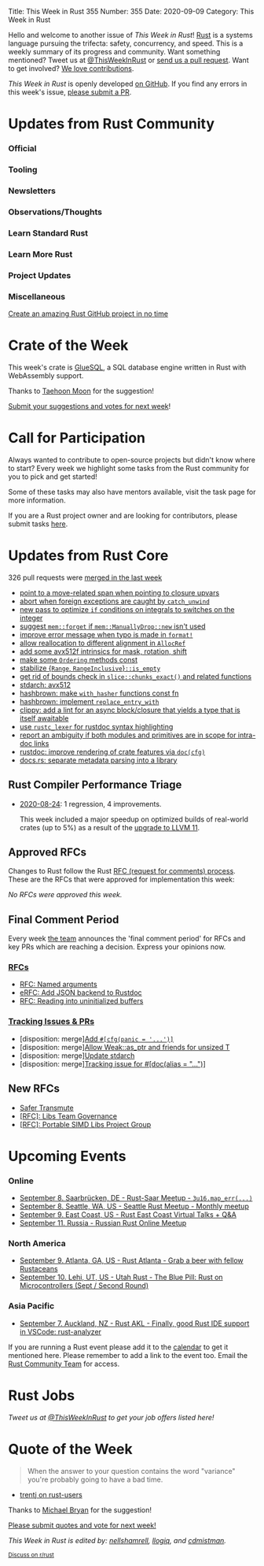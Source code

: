 Title: This Week in Rust 355
Number: 355
Date: 2020-09-09
Category: This Week in Rust

Hello and welcome to another issue of *This Week in Rust*!
[Rust](http://rust-lang.org) is a systems language pursuing the trifecta: safety, concurrency, and speed.
This is a weekly summary of its progress and community.
Want something mentioned? Tweet us at [@ThisWeekInRust](https://twitter.com/ThisWeekInRust) or [send us a pull request](https://github.com/emberian/this-week-in-rust).
Want to get involved? [We love contributions](https://github.com/rust-lang/rust/blob/master/CONTRIBUTING.md).

*This Week in Rust* is openly developed [on GitHub](https://github.com/emberian/this-week-in-rust).
If you find any errors in this week's issue, [please submit a PR](https://github.com/emberian/this-week-in-rust/pulls).

# Updates from Rust Community

### Official

### Tooling

### Newsletters

### Observations/Thoughts

### Learn Standard Rust

### Learn More Rust

### Project Updates

### Miscellaneous

[Create an amazing Rust GitHub project in no time](https://www.marcoieni.com/2020/09/create-an-amazing-rust-github-project-in-no-time/)

# Crate of the Week

This week's crate is [GlueSQL](https://github.com/gluesql/gluesql), a SQL database engine written in Rust with WebAssembly support.

Thanks to [Taehoon Moon](https://users.rust-lang.org/t/crate-of-the-week/2704/807) for the suggestion!

[Submit your suggestions and votes for next week][submit_crate]!

[submit_crate]: https://users.rust-lang.org/t/crate-of-the-week/2704

# Call for Participation

Always wanted to contribute to open-source projects but didn't know where to start?
Every week we highlight some tasks from the Rust community for you to pick and get started!

Some of these tasks may also have mentors available, visit the task page for more information.

If you are a Rust project owner and are looking for contributors, please submit tasks [here][guidelines].

[guidelines]: https://users.rust-lang.org/t/twir-call-for-participation/4821

# Updates from Rust Core

326 pull requests were [merged in the last week][merged]

[merged]: https://github.com/search?q=is%3Apr+org%3Arust-lang+is%3Amerged+merged%3A2020-08-24..2020-08-31

* [point to a move-related span when pointing to closure upvars](https://github.com/rust-lang/rust/pull/75933)
* [abort when foreign exceptions are caught by `catch_unwind`](https://github.com/rust-lang/rust/pull/70212)
* [new pass to optimize `if` conditions on integrals to switches on the integer](https://github.com/rust-lang/rust/pull/75370)
* [suggest `mem::forget` if `mem::ManuallyDrop::new` isn't used](https://github.com/rust-lang/rust/pull/75912)
* [improve error message when typo is made in `format!`](https://github.com/rust-lang/rust/pull/75779)
* [allow reallocation to different alignment in `AllocRef`](https://github.com/rust-lang/rust/pull/75687)
* [add some avx512f intrinsics for mask, rotation, shift](https://github.com/rust-lang/stdarch/pull/884)
* [make some `Ordering` methods const](https://github.com/rust-lang/rust/pull/75463)
* [stabilize {`Range`, `RangeInclusive`}`::is_empty`](https://github.com/rust-lang/rust/pull/75132)
* [get rid of bounds check in `slice::chunks_exact()` and related functions](https://github.com/rust-lang/rust/pull/75936)
* [stdarch: avx512](https://github.com/rust-lang/stdarch/pull/887)
* [hashbrown: make `with_hasher` functions const fn](https://github.com/rust-lang/hashbrown/pull/195)
* [hashbrown: implement `replace_entry_with`](https://github.com/rust-lang/hashbrown/pull/190)
* [clippy: add a lint for an async block/closure that yields a type that is itself awaitable](https://github.com/rust-lang/rust-clippy/pull/5909)
* [use `rustc_lexer` for rustdoc syntax highlighting](https://github.com/rust-lang/rust/pull/75775)
* [report an ambiguity if both modules and primitives are in scope for intra-doc links](https://github.com/rust-lang/rust/pull/75815)
* [rustdoc: improve rendering of crate features via `doc(cfg)`](https://github.com/rust-lang/rust/pull/75330)
* [docs.rs: separate metadata parsing into a library](https://github.com/rust-lang/docs.rs/pull/1000)

## Rust Compiler Performance Triage

* [2020-08-24](https://github.com/rust-lang/rustc-perf/blob/master/triage/2020-08-24.md):
  1 regression, 4 improvements.
  
  This week included a major speedup on optimized builds of real-world crates (up to 5%) as a result of the [upgrade to LLVM 11](https://github.com/rust-lang/rust/pull/73526#issuecomment-679374070).

## Approved RFCs

Changes to Rust follow the Rust [RFC (request for comments) process](https://github.com/rust-lang/rfcs#rust-rfcs). These
are the RFCs that were approved for implementation this week:

*No RFCs were approved this week.*

## Final Comment Period

Every week [the team](https://www.rust-lang.org/team.html) announces the
'final comment period' for RFCs and key PRs which are reaching a
decision. Express your opinions now.

### [RFCs](https://github.com/rust-lang/rfcs/labels/final-comment-period)

* [RFC: Named arguments](https://github.com/rust-lang/rfcs/pull/2964)
* [eRFC: Add JSON backend to Rustdoc](https://github.com/rust-lang/rfcs/pull/2963)
* [RFC: Reading into uninitialized buffers](https://github.com/rust-lang/rfcs/pull/2930)

### [Tracking Issues & PRs](https://github.com/rust-lang/rust/labels/final-comment-period)

* [disposition: merge][Add `#[cfg(panic = '...')]`](https://github.com/rust-lang/rust/pull/74754)
* [disposition: merge][Allow Weak::as_ptr and friends for unsized T](https://github.com/rust-lang/rust/pull/74160)
* [disposition: merge][Update stdarch](https://github.com/rust-lang/rust/pull/73166)
* [disposition: merge][Tracking issue for #[doc(alias = "...")]](https://github.com/rust-lang/rust/issues/50146)

## New RFCs

* [Safer Transmute](https://github.com/rust-lang/rfcs/pull/2981)
* [[RFC]: Libs Team Governance](https://github.com/rust-lang/rfcs/pull/2979)
* [[RFC]: Portable SIMD Libs Project Group](https://github.com/rust-lang/rfcs/pull/2977)

# Upcoming Events

### Online
* [September 8. Saarbrücken, DE - Rust-Saar Meetup - `3u16.map_err(...)`](https://www.meetup.com/Rust-Saar/events/272522454/)
* [September 8. Seattle, WA, US - Seattle Rust Meetup - Monthly meetup](https://www.meetup.com/Seattle-Rust-Meetup/events/gskksrybcmblb/)
* [September 9. East Coast, US - Rust East Coast Virtual Talks + Q&A](https://www.meetup.com/Rust-NYC/events/272982073/)
* [September 11. Russia - Russian Rust Online Meetup](https://www.meetup.com/Rust-%D0%B2-%D0%9C%D0%BE%D1%81%D0%BA%D0%B2%D0%B5/events/272798484/)

### North America
* [September 9. Atlanta, GA, US - Rust Atlanta - Grab a beer with fellow Rustaceans](https://www.meetup.com/Rust-ATL/events/qxqdgrybcmbmb/)
* [September 10. Lehi, UT, US - Utah Rust - The Blue Pill: Rust on Microcontrollers (Sept / Second Round)](https://www.meetup.com/utah-rust/events/268567961/)

### Asia Pacific
* [September 7. Auckland, NZ - Rust AKL - Finally, good Rust IDE support in VSCode: rust-analyzer](https://www.meetup.com/rust-akl/events/266876702/)

If you are running a Rust event please add it to the [calendar] to get
it mentioned here. Please remember to add a link to the event too.
Email the [Rust Community Team][community] for access.

[calendar]: https://www.google.com/calendar/embed?src=apd9vmbc22egenmtu5l6c5jbfc%40group.calendar.google.com
[community]: mailto:community-team@rust-lang.org

# Rust Jobs

*Tweet us at [@ThisWeekInRust](https://twitter.com/ThisWeekInRust) to get your job offers listed here!*

# Quote of the Week

> When the answer to your question contains the word "variance" you're probably going to have a bad time.

- [trentj on rust-users](https://users.rust-lang.org/t/in-this-mesh-class-whats-wrong-with-my-use-of-lifetimes/47946/4)

Thanks to [Michael Bryan](https://users.rust-lang.org/t/twir-quote-of-the-week/328/937) for the suggestion!

[Please submit quotes and vote for next week!](https://users.rust-lang.org/t/twir-quote-of-the-week/328)

*This Week in Rust is edited by: [nellshamrell](https://github.com/nellshamrell), [llogiq](https://github.com/llogiq), and [cdmistman](https://github.com/cdmistman).*

<small>[Discuss on r/rust](https://www.reddit.com/r/rust/comments/imoogj/this_week_in_rust_354/)</small>
